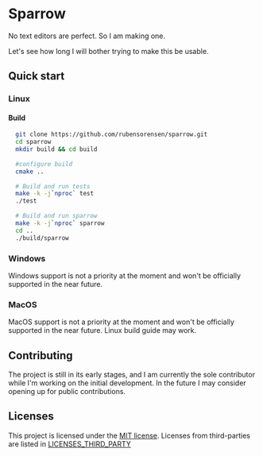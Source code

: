 # Sparrow

No text editors are perfect. So I am making one.

Let's see how long I will bother trying to make this be usable.

## Quick start

### Linux
#### Build

```bash
  git clone https://github.com/rubensorensen/sparrow.git
  cd sparrow
  mkdir build && cd build
  
  #configure build
  cmake ..
  
  # Build and run tests
  make -k -j`nproc` test
  ./test
  
  # Build and run sparrow
  make -k -j`nproc` sparrow
  cd ..
  ./build/sparrow
```

### Windows
Windows support is not a priority at the moment and won't be officially supported in the near future.

### MacOS
MacOS support is not a priority at the moment and won't be officially supported in the near future. Linux build guide may work.

## Contributing
The project is still in its early stages, and I am currently the sole contributor while I'm working on the initial development. In the future I may consider opening up for public contributions.

## Licenses
This project is licensed under the [MIT license](https://opensource.org/license/mit/).
Licenses from third-parties are listed in [LICENSES_THIRD_PARTY](LICENSES_THIRD_PARTY)
